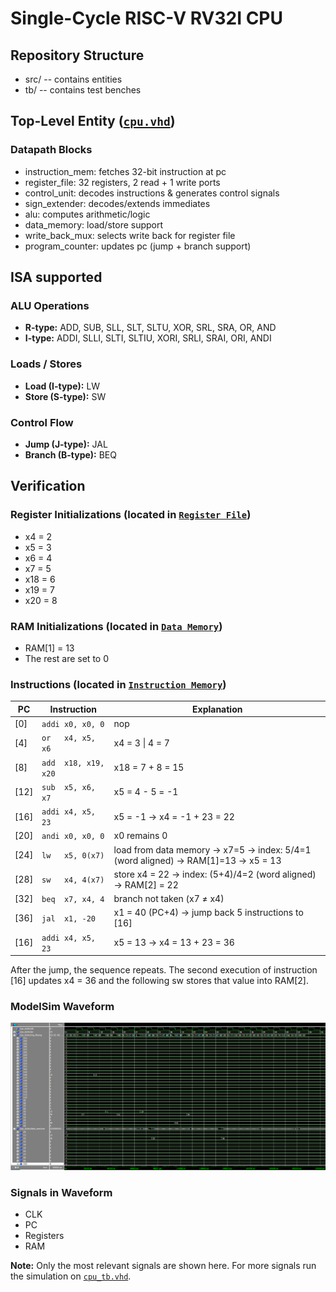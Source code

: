 # Single-Cycle RISC-V RV32I CPU

## Repository Structure
- src/ -- contains entities
- tb/ -- contains test benches

## Top-Level Entity ([`cpu.vhd`](src/cpu.vhd))
### Datapath Blocks
- instruction_mem: fetches 32-bit instruction at pc
- register_file: 32 registers, 2 read + 1 write ports
- control_unit: decodes instructions & generates control signals
- sign_extender: decodes/extends immediates
- alu: computes arithmetic/logic
- data_memory: load/store support 
- write_back_mux: selects write back for register file
- program_counter: updates pc (jump + branch support)

## ISA supported
### ALU Operations
- **R-type:** ADD, SUB, SLL, SLT, SLTU, XOR, SRL, SRA, OR, AND
- **I-type:** ADDI, SLLI, SLTI, SLTIU, XORI, SRLI, SRAI, ORI, ANDI

### Loads / Stores
- **Load (I-type):** LW
- **Store (S-type):** SW

### Control Flow
- **Jump (J-type):** JAL
- **Branch (B-type):** BEQ  

## Verification
### Register Initializations (located in [`Register File`](src/register_file.vhd))
- x4 = 2
- x5 = 3
- x6 = 4
- x7 = 5
- x18 = 6
- x19 = 7
- x20 = 8

### RAM Initializations (located in [`Data Memory`](src/data_memory.vhd))
- RAM[1] = 13
- The rest are set to 0

### Instructions (located in [`Instruction Memory`](src/instruction_mem.vhd))
| PC  | Instruction        | Explanation |
|-----|--------------------|-------------|
| [0]  | `addi x0, x0, 0`  | nop |
| [4]  | `or   x4, x5, x6` | x4 = 3 \| 4 = 7 |
| [8]  | `add  x18, x19, x20` | x18 = 7 + 8 = 15 |
| [12] | `sub  x5, x6, x7` | x5 = 4 - 5 = -1 |
| [16] | `addi x4, x5, 23` | x5 = -1 → x4 = -1 + 23 = 22 |
| [20] | `andi x0, x0, 0`  | x0 remains 0 |
| [24] | `lw   x5, 0(x7)`  | load from data memory → x7=5 → index: 5/4=1 (word aligned) → RAM[1]=13 → x5 = 13 |
| [28] | `sw   x4, 4(x7)`  | store x4 = 22 → index: (5+4)/4=2 (word aligned) → RAM[2] = 22 |
| [32] | `beq  x7, x4, 4`  | branch not taken (x7 ≠ x4) |
| [36] | `jal  x1, -20`    | x1 = 40 (PC+4) → jump back 5 instructions to [16] |
| [16] | `addi x4, x5, 23` | x5 = 13 → x4 = 13 + 23 = 36 |

After the jump, the sequence repeats. The second execution of instruction [16] updates x4 = 36 and the following sw stores that value into RAM[2].

### ModelSim Waveform
![ModelSim Waveform](waveform.png)

### Signals in Waveform
- CLK
- PC
- Registers
- RAM

**Note:** Only the most relevant signals are shown here. For more signals run the simulation on [`cpu_tb.vhd`](tb/cpu_tb.vhd).
